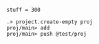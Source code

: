 ```unison:hide
stuff = 300
```

```ucm:error
.> project.create-empty proj
proj/main> add
proj/main> push @test/proj
```
